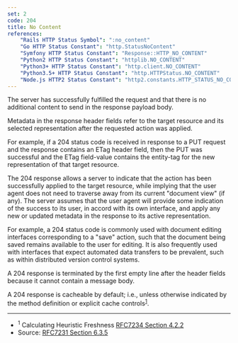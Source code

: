 ```yaml
---
set: 2
code: 204
title: No Content
references:
    "Rails HTTP Status Symbol": ":no_content"
    "Go HTTP Status Constant": "http.StatusNoContent"
    "Symfony HTTP Status Constant": "Response::HTTP_NO_CONTENT"
    "Python2 HTTP Status Constant": "httplib.NO_CONTENT"
    "Python3+ HTTP Status Constant": "http.client.NO_CONTENT"
    "Python3.5+ HTTP Status Constant": "http.HTTPStatus.NO_CONTENT"
    "Node.js HTTP2 Status Constant": "http2.constants.HTTP_STATUS_NO_CONTENT"
---
```


The server has successfully fulfilled the request and that there is no additional content to send in the response payload body.

Metadata in the response header fields refer to the target resource and its selected representation after the requested action was applied.

For example, if a 204 status code is received in response to a PUT request and the response contains an ETag header field, then the PUT was successful and the ETag field-value contains the entity-tag for the new representation of that target resource.

The 204 response allows a server to indicate that the action has been successfully applied to the target resource, while implying that the user agent does not need to traverse away from its current "document view" (if any). The server assumes that the user agent will provide some indication of the success to its user, in accord with its own interface, and apply any new or updated metadata in the response to its active representation.

For example, a 204 status code is commonly used with document editing interfaces corresponding to a "save" action, such that the document being saved remains available to the user for editing. It is also frequently used with interfaces that expect automated data transfers to be prevalent, such as within distributed version control systems.

A 204 response is terminated by the first empty line after the header fields because it cannot contain a message body.

A 204 response is cacheable by default; i.e., unless otherwise indicated by the method definition or explicit cache controls<sup>[1](#ref-1)</sup>.

---

* <span id="ref-1"><sup>1</sup> Calculating Heuristic Freshness
[RFC7234 Section 4.2.2][2]</span>
* Source: [RFC7231 Section 6.3.5][1]

[1]: <http://tools.ietf.org/html/rfc7231#section-6.3.5>
[2]: <http://tools.ietf.org/html/rfc7234#section-4.2.2>
